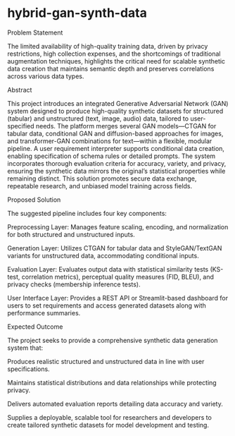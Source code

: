 # hybrid-gan-synth-data
Problem Statement

The limited availability of high-quality training data, driven by privacy restrictions, high collection expenses, and the shortcomings of traditional augmentation techniques, highlights the critical need for scalable synthetic data creation that maintains semantic depth and preserves correlations across various data types.

Abstract

This project introduces an integrated Generative Adversarial Network (GAN) system designed to produce high-quality synthetic datasets for structured (tabular) and unstructured (text, image, audio) data, tailored to user-specified needs. The platform merges several GAN models—CTGAN for tabular data, conditional GAN and diffusion-based approaches for images, and transformer-GAN combinations for text—within a flexible, modular pipeline. A user requirement interpreter supports conditional data creation, enabling specification of schema rules or detailed prompts. The system incorporates thorough evaluation criteria for accuracy, variety, and privacy, ensuring the synthetic data mirrors the original’s statistical properties while remaining distinct. This solution promotes secure data exchange, repeatable research, and unbiased model training across fields.

Proposed Solution

The suggested pipeline includes four key components:





Preprocessing Layer: Manages feature scaling, encoding, and normalization for both structured and unstructured inputs.



Generation Layer: Utilizes CTGAN for tabular data and StyleGAN/TextGAN variants for unstructured data, accommodating conditional inputs.



Evaluation Layer: Evaluates output data with statistical similarity tests (KS-test, correlation metrics), perceptual quality measures (FID, BLEU), and privacy checks (membership inference tests).



User Interface Layer: Provides a REST API or Streamlit-based dashboard for users to set requirements and access generated datasets along with performance summaries.

Expected Outcome

The project seeks to provide a comprehensive synthetic data generation system that:





Produces realistic structured and unstructured data in line with user specifications.



Maintains statistical distributions and data relationships while protecting privacy.



Delivers automated evaluation reports detailing data accuracy and variety.



Supplies a deployable, scalable tool for researchers and developers to create tailored synthetic datasets for model development and testing.
